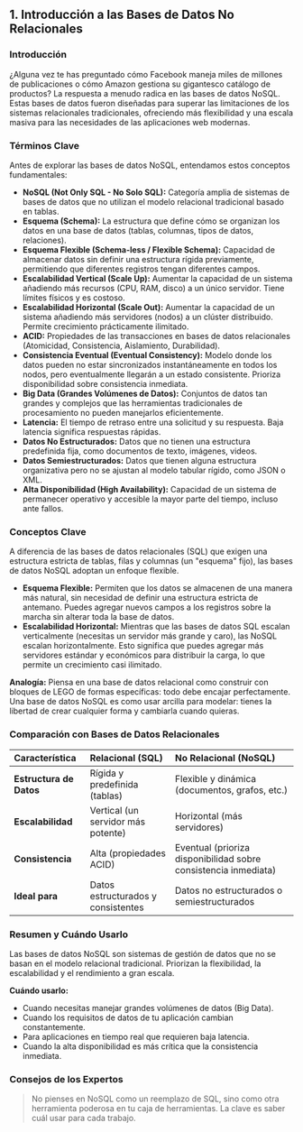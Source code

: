 ## 1. Introducción a las Bases de Datos No Relacionales

### Introducción
¿Alguna vez te has preguntado cómo Facebook maneja miles de millones de publicaciones o cómo Amazon gestiona su gigantesco catálogo de productos? La respuesta a menudo radica en las bases de datos NoSQL. Estas bases de datos fueron diseñadas para superar las limitaciones de los sistemas relacionales tradicionales, ofreciendo más flexibilidad y una escala masiva para las necesidades de las aplicaciones web modernas.

### Términos Clave

Antes de explorar las bases de datos NoSQL, entendamos estos conceptos fundamentales:

- **NoSQL (Not Only SQL - No Solo SQL):** Categoría amplia de sistemas de bases de datos que no utilizan el modelo relacional tradicional basado en tablas.
- **Esquema (Schema):** La estructura que define cómo se organizan los datos en una base de datos (tablas, columnas, tipos de datos, relaciones).
- **Esquema Flexible (Schema-less / Flexible Schema):** Capacidad de almacenar datos sin definir una estructura rígida previamente, permitiendo que diferentes registros tengan diferentes campos.
- **Escalabilidad Vertical (Scale Up):** Aumentar la capacidad de un sistema añadiendo más recursos (CPU, RAM, disco) a un único servidor. Tiene límites físicos y es costoso.
- **Escalabilidad Horizontal (Scale Out):** Aumentar la capacidad de un sistema añadiendo más servidores (nodos) a un clúster distribuido. Permite crecimiento prácticamente ilimitado.
- **ACID:** Propiedades de las transacciones en bases de datos relacionales (Atomicidad, Consistencia, Aislamiento, Durabilidad).
- **Consistencia Eventual (Eventual Consistency):** Modelo donde los datos pueden no estar sincronizados instantáneamente en todos los nodos, pero eventualmente llegarán a un estado consistente. Prioriza disponibilidad sobre consistencia inmediata.
- **Big Data (Grandes Volúmenes de Datos):** Conjuntos de datos tan grandes y complejos que las herramientas tradicionales de procesamiento no pueden manejarlos eficientemente.
- **Latencia:** El tiempo de retraso entre una solicitud y su respuesta. Baja latencia significa respuestas rápidas.
- **Datos No Estructurados:** Datos que no tienen una estructura predefinida fija, como documentos de texto, imágenes, videos.
- **Datos Semiestructurados:** Datos que tienen alguna estructura organizativa pero no se ajustan al modelo tabular rígido, como JSON o XML.
- **Alta Disponibilidad (High Availability):** Capacidad de un sistema de permanecer operativo y accesible la mayor parte del tiempo, incluso ante fallos.

### Conceptos Clave
A diferencia de las bases de datos relacionales (SQL) que exigen una estructura estricta de tablas, filas y columnas (un "esquema" fijo), las bases de datos NoSQL adoptan un enfoque flexible.

*   **Esquema Flexible:** Permiten que los datos se almacenen de una manera más natural, sin necesidad de definir una estructura estricta de antemano. Puedes agregar nuevos campos a los registros sobre la marcha sin alterar toda la base de datos.
*   **Escalabilidad Horizontal:** Mientras que las bases de datos SQL escalan verticalmente (necesitas un servidor más grande y caro), las NoSQL escalan horizontalmente. Esto significa que puedes agregar más servidores estándar y económicos para distribuir la carga, lo que permite un crecimiento casi ilimitado.

**Analogía:** Piensa en una base de datos relacional como construir con bloques de LEGO de formas específicas: todo debe encajar perfectamente. Una base de datos NoSQL es como usar arcilla para modelar: tienes la libertad de crear cualquier forma y cambiarla cuando quieras.

### Comparación con Bases de Datos Relacionales
| Característica | Relacional (SQL) | No Relacional (NoSQL) |
| :--- | :--- | :--- |
| **Estructura de Datos**| Rígida y predefinida (tablas) | Flexible y dinámica (documentos, grafos, etc.) |
| **Escalabilidad** | Vertical (un servidor más potente) | Horizontal (más servidores) |
| **Consistencia** | Alta (propiedades ACID) | Eventual (prioriza disponibilidad sobre consistencia inmediata) |
| **Ideal para** | Datos estructurados y consistentes | Datos no estructurados o semiestructurados |

### Resumen y Cuándo Usarlo
Las bases de datos NoSQL son sistemas de gestión de datos que no se basan en el modelo relacional tradicional. Priorizan la flexibilidad, la escalabilidad y el rendimiento a gran escala.

**Cuándo usarlo:**
*   Cuando necesitas manejar grandes volúmenes de datos (Big Data).
*   Cuando los requisitos de datos de tu aplicación cambian constantemente.
*   Para aplicaciones en tiempo real que requieren baja latencia.
*   Cuando la alta disponibilidad es más crítica que la consistencia inmediata.

### Consejos de los Expertos
> No pienses en NoSQL como un reemplazo de SQL, sino como otra herramienta poderosa en tu caja de herramientas. La clave es saber cuál usar para cada trabajo.
